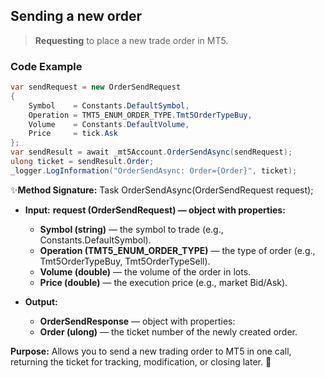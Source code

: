 ## Sending a new order

> **Requesting** to place a new trade order in MT5.

### Code Example

```csharp
var sendRequest = new OrderSendRequest
{
    Symbol    = Constants.DefaultSymbol,
    Operation = TMT5_ENUM_ORDER_TYPE.Tmt5OrderTypeBuy,
    Volume    = Constants.DefaultVolume,
    Price     = tick.Ask
};
var sendResult = await _mt5Account.OrderSendAsync(sendRequest);
ulong ticket = sendResult.Order;
_logger.LogInformation("OrderSendAsync: Order={Order}", ticket);
``` 
✨**Method Signature:** Task<OrderSendResponse> OrderSendAsync(OrderSendRequest request);

* **Input:**
   **request (OrderSendRequest) — object with properties:**
    * **Symbol (string)** — the symbol to trade (e.g., Constants.DefaultSymbol).
    * **Operation (TMT5_ENUM_ORDER_TYPE)** — the type of order (e.g., Tmt5OrderTypeBuy, Tmt5OrderTypeSell).
    * **Volume (double)** — the volume of the order in lots.
    * **Price (double)** — the execution price (e.g., market Bid/Ask).

* **Output:**
    * **OrderSendResponse** — object with properties:
    * **Order (ulong)** — the ticket number of the newly created order.

**Purpose:**
Allows you to send a new trading order to MT5 in one call, returning the ticket for tracking, modification, or closing later. 🚀



